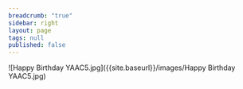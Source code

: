 ```yaml
---
breadcrumb: "true"
sidebar: right
layout: page
tags: null
published: false
---
```


![Happy Birthday YAAC5.jpg]({{site.baseurl}}/images/Happy Birthday YAAC5.jpg)

